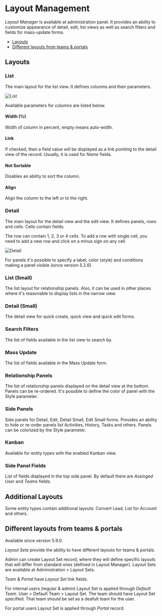 # Layout Management

*Layout Manager* is available at administration panel. It provides an ability to customize appearance of detail, edit, list views as well as search filters and fields for mass-update forms.

* [Layouts](#layouts)
* [Different layouts from teams & portals](#different-layouts-from-teams--portals)

## Layouts

### List

The main layout for the list view. It defines columns and their parameters.

![List](https://raw.githubusercontent.com/espocrm/documentation/master/_static/images/administration/layout-manager/list.png)

Available parameters for columns are listed below.

#### Width (%)

Width of column in percent, empty means auto-width.

#### Link

If checked, then a field value will be displayed as a link pointing to the detail view of the record. Usually, it is used for *Name* fields.

#### Not Sortable

Disables an ability to sort the column.

#### Align

Align the column to the left or to the right.

### Detail

The main layout for the detail view and the edit view. It defines panels, rows and cells. Cells contain fields.

The row can contain 1, 2, 3 or 4 cells. To add a row with single cell, you need to add a new row and click on a minus sign on any cell.

![Detail](https://raw.githubusercontent.com/espocrm/documentation/master/_static/images/administration/layout-manager/detail.png)

For panels it's possible to specify a label, color (style) and conditions making a panel visible (since version 5.2.6).

### List (Small)

The list layout for relationship panels. Also, it can be used in other places where it's reasonable to display lists in the narrow view.

### Detail (Small)

The detail view for quick create, quick view and quick edit forms.

### Search Filters

The list of fields available in the list view to search by.

### Mass Update

The list of fields available in the Mass Update form.

### Relationship Panels

The list of relationship panels displayed on the detail view at the bottom. Panels can be re-ordered. It's possible to define the color of panel with the Style parameter.

### Side Panels

Side panels for Detail, Edit, Detail Small, Edit Small forms. Provides an ability to hide or re-order panels list Activities, History, Tasks and others. Panels can be colorized by the Style parameter.

### Kanban

Available for entity types with the enabled Kanban view.

### Side Panel Fields

List of fields displayed in the top side panel. By default there are *Assinged User* and *Teams* fields.

## Additional Layouts

Some entity types contain additional layouts: Convert Lead, List for Account and others.

## Different layouts from teams & portals

Available since version 5.9.0.

*Layout Sets* provide the ability to have different layouts for teams & portals.

Admin can create Layout Set record, where they will define specific layouts that will differ from standard ones (defined in Layout Manager). Layout Sets are available at Administration > Layout Sets.

*Team* & *Portal* have *Layout Set* link fields.

For internal users (regular & admin) Layout Set is applied through *Default Team*. User > Default Team > Layout Set. The team should have Layout Set specified. That team should be set as a deafult team for the user.

For portal users Layout Set is applied through *Portal* record. 
